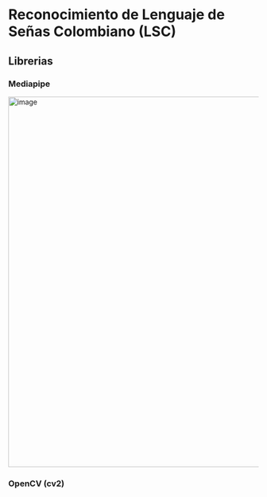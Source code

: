 # Reconocimiento de Lenguaje de Señas Colombiano (LSC)

## Librerias

### Mediapipe

<img width="2146" height="744" alt="image" src="https://github.com/user-attachments/assets/bbd50d74-1d2e-46ee-a301-d9f8918867dd" />

### OpenCV (cv2)
